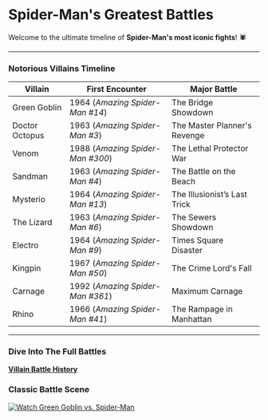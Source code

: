 
<link rel="stylesheet" type="text/css" href="style.css">

# **Spider-Man's Greatest Battles**
Welcome to the ultimate timeline of **Spider-Man's most iconic fights**! 🕷️  

---
### **Notorious Villains Timeline**
| Villain        | First Encounter | Major Battle |
|---------------|---------------|--------------|
| Green Goblin  | 1964 (*Amazing Spider-Man #14*) | The Bridge Showdown |
| Doctor Octopus | 1963 (*Amazing Spider-Man #3*) | The Master Planner's Revenge |
| Venom        | 1988 (*Amazing Spider-Man #300*) | The Lethal Protector War |
| Sandman      | 1963 (*Amazing Spider-Man #4*) | The Battle on the Beach |
| Mysterio     | 1964 (*Amazing Spider-Man #13*) | The Illusionist’s Last Trick |
| The Lizard   | 1963 (*Amazing Spider-Man #6*) | The Sewers Showdown |
| Electro      | 1964 (*Amazing Spider-Man #9*) | Times Square Disaster |
| Kingpin      | 1967 (*Amazing Spider-Man #50*) | The Crime Lord's Fall |
| Carnage      | 1992 (*Amazing Spider-Man #361*) | Maximum Carnage |
| Rhino        | 1966 (*Amazing Spider-Man #41*) | The Rampage in Manhattan |

---
### **Dive Into The Full Battles**
[**Villain Battle History**](https://github.com/zacharyfn/Spiderman-Fights/blob/main/Villain.md)

### **Classic Battle Scene**
<div class="video-container">
    <a href="https://www.youtube.com/watch?v=MiaTyUcu5VM">
        <img src="https://github.com/user-attachments/assets/3b3dd3c7-9680-4362-beb5-a52575586770" alt="Watch Green Goblin vs. Spider-Man">
    </a>
</div>

